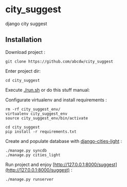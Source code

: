 city_suggest
============

django city suggest

Installation
------------
Download project :

    git clone https://github.com/abcdw/city_suggest

Enter project dir:

    cd city_suggest
    
Execute [./run.sh](https://github.com/abcdw/city_suggest/blob/master/run.sh) or do this stuff manual:

Configurate virtualenv and install requirements :

    rm -rf city_suggest_env/
    virtualenv city_suggest_env
    source city_suggest_env/bin/activate

    cd city_suggest
    pip install -r requirements.txt

Create and populate database with [django-cities-light](https://github.com/yourlabs/django-cities-light) :

    ./manage.py syncdb
    ./manage.py cities_light

Run project and enjoy [http://127.0.0.1:8000/suggest](http://127.0.0.1:8000/suggest) :

    ./manage.py runserver
